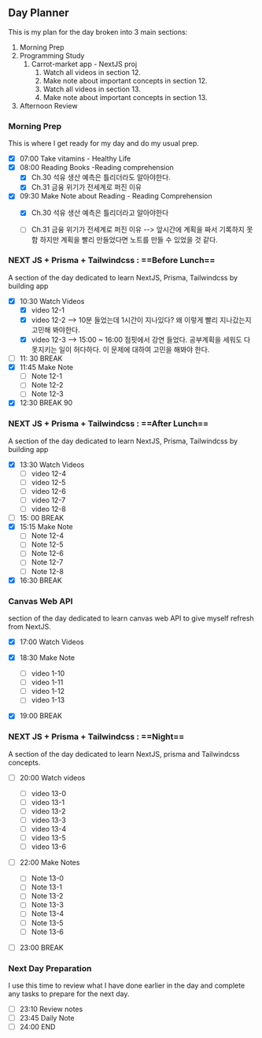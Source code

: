 ## Day Planner

This is my plan for the day broken into 3 main sections:
1. Morning Prep
2. Programming Study
	1. Carrot-market app - NextJS proj
		1. Watch all videos in section 12.
		2. Make note about important concepts in section 12.
		3. Watch all videos in section 13.
		4. Make note about important concepts in section 13.
3. Afternoon Review

### Morning Prep

This is where I get ready for my day and do my usual prep.

- [x] 07:00 Take vitamins - Healthy Life
- [x] 08:00 Reading Books -Reading comprehension
	- [x] Ch.30 석유 생산 예측은 틀리더라도 알아야한다.
	- [x] Ch.31 금융 위기가 전세계로 퍼진 이유
- [x] 09:30 Make Note about Reading - Reading Comprehension
	- [x] Ch.30 석유 생산 예측은 틀리더라고 알아야한다
	- [ ] Ch.31 금융 위기가 전세계로 퍼진 이유 --> 앞시간에 계획을 짜서 기록하지 못함 하지만  계획을 빨리 만들었다면 노트를 만들 수 있었을 것 같다.


### NEXT JS + Prisma + Tailwindcss : ==Before Lunch==

A section of the day dedicated to learn NextJS, Prisma, Tailwindcss by building app

- [x] 10:30 Watch Videos
	- [x] video 12-1
	- [x] video 12-2 --> 10분 들었는데 1시간이 지나있다? 왜 이렇게 빨리 지나갔는지 고민해 봐야한다. 
	- [x] video 12-3  -->  15:00 ~ 16:00 점핏에서 강연 들었다. 공부계획을 세워도 다 못지키는 일이 허다하다. 이 문제에 대하여 고민을 해봐야 한다.
- [ ] 11: 30 BREAK
- [x] 11:45 Make Note
	- [ ] Note 12-1
	- [ ] Note 12-2
	- [ ] Note 12-3
- [x] 12:30 BREAK
90

### NEXT JS + Prisma + Tailwindcss :  ==After Lunch==

A section of the day dedicated to learn NextJS, Prisma, Tailwindcss by building app

- [x] 13:30 Watch Videos
	- [ ] video 12-4
	- [ ] video 12-5
	- [ ] video 12-6
	- [ ] video 12-7
	- [ ] video 12-8
- [ ] 15: 00 BREAK
- [x] 15:15 Make Note
	- [ ] Note 12-4
	- [ ] Note 12-5
	- [ ] Note 12-6
	- [ ] Note 12-7
	- [ ] Note 12-8
- [x] 16:30 BREAK

### Canvas Web API

section of the day dedicated to learn canvas web API to give myself refresh from NextJS.

- [x] 17:00 Watch Videos
- [x] 18:30 Make Note
	- [ ] video 1-10
	- [ ] video 1-11
	- [ ] video 1-12
	- [ ] video 1-13
- [x] 19:00 BREAK


### NEXT JS + Prisma + Tailwindcss :  ==Night==

A section of the day dedicated to learn NextJS, prisma and Tailwindcss concepts.

- [ ] 20:00 Watch videos
	- [ ] video 13-0
	- [ ] video 13-1
	- [ ] video 13-2
	- [ ] video 13-3
	- [ ] video 13-4
	- [ ] video 13-5
	- [ ] video 13-6
- [ ] 22:00 Make Notes
	- [ ] Note 13-0
	- [ ]  Note 13-1
	- [ ]  Note 13-2
	- [ ]  Note 13-3
	- [ ]  Note 13-4
	- [ ]  Note 13-5
	- [ ]  Note 13-6
- [ ] 23:00 BREAK


### Next Day Preparation

I use this time to review what I have done earlier in the day and complete any tasks to prepare for the next day.

- [ ] 23:10 Review notes
- [ ] 23:45 Daily Note
- [ ] 24:00 END